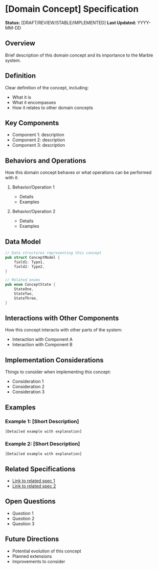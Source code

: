 # [Domain Concept] Specification

**Status:** [DRAFT/REVIEW/STABLE/IMPLEMENTED]
**Last Updated:** YYYY-MM-DD

## Overview

Brief description of this domain concept and its importance to the Marble system.

## Definition

Clear definition of the concept, including:

- What it is
- What it encompasses
- How it relates to other domain concepts

## Key Components

- Component 1: description
- Component 2: description
- Component 3: description

## Behaviors and Operations

How this domain concept behaves or what operations can be performed with it:

1. Behavior/Operation 1
   - Details
   - Examples
   
2. Behavior/Operation 2
   - Details
   - Examples

## Data Model

```rust
// Data structures representing this concept
pub struct ConceptModel {
    field1: Type1,
    field2: Type2,
}

// Related enums
pub enum ConceptState {
    StateOne,
    StateTwo,
    StateThree,
}
```

## Interactions with Other Components

How this concept interacts with other parts of the system:

- Interaction with Component A
- Interaction with Component B

## Implementation Considerations

Things to consider when implementing this concept:

- Consideration 1
- Consideration 2
- Consideration 3

## Examples

### Example 1: [Short Description]

```text
[Detailed example with explanation]
```

### Example 2: [Short Description]

```text
[Detailed example with explanation]
```

## Related Specifications

- [Link to related spec 1](../path/to/spec1.md)
- [Link to related spec 2](../path/to/spec2.md)

## Open Questions

- Question 1
- Question 2
- Question 3

## Future Directions

- Potential evolution of this concept
- Planned extensions
- Improvements to consider
